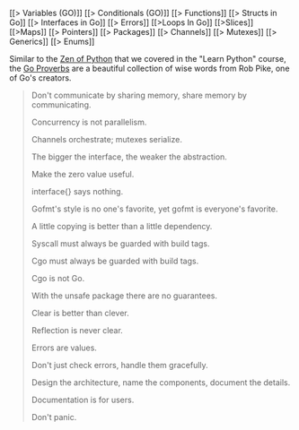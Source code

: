 [[> Variables (GO)]]
[[> Conditionals (GO)]]
[[> Functions]]
[[> Structs in Go]]
[[> Interfaces in Go]]
[[> Errors]]
[[>Loops In Go]]
[[>Slices]]
[[>Maps]]
[[> Pointers]]
[[> Packages]]
[[> Channels]]
[[> Mutexes]]
[[> Generics]]
[[> Enums]]



Similar to the [Zen of Python](https://peps.python.org/pep-0020/) that we covered in the "Learn Python" course, the [Go Proverbs](https://go-proverbs.github.io/) are a beautiful collection of wise words from Rob Pike, one of Go's creators.

> Don't communicate by sharing memory, share memory by communicating.
> 
> Concurrency is not parallelism.
> 
> Channels orchestrate; mutexes serialize.
> 
> The bigger the interface, the weaker the abstraction.
> 
> Make the zero value useful.
> 
> interface{} says nothing.
> 
> Gofmt's style is no one's favorite, yet gofmt is everyone's favorite.
> 
> A little copying is better than a little dependency.
> 
> Syscall must always be guarded with build tags.
> 
> Cgo must always be guarded with build tags.
> 
> Cgo is not Go.
> 
> With the unsafe package there are no guarantees.
> 
> Clear is better than clever.
> 
> Reflection is never clear.
> 
> Errors are values.
> 
> Don't just check errors, handle them gracefully.
> 
> Design the architecture, name the components, document the details.
> 
> Documentation is for users.
> 
> Don't panic.